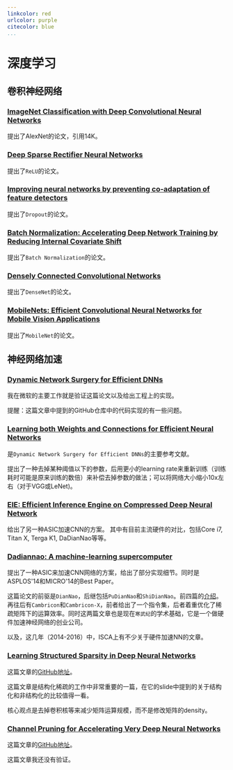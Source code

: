 ```yaml
---
linkcolor: red
urlcolor: purple
citecolor: blue
...
```


# 深度学习

## 卷积神经网络

### [ImageNet Classification with Deep Convolutional Neural Networks](http://papers.nips.cc/paper/4824-imagenet-classification-with-deep-convolutional-neural-networks.pdf)

提出了AlexNet的论文，引用14K。

### [Deep Sparse Rectifier Neural Networks](http://proceedings.mlr.press/v15/glorot11a/glorot11a.pdf)

提出了`ReLU`的论文。

### [Improving neural networks by preventing co-adaptation of feature detectors](https://arxiv.org/pdf/1207.0580.pdf)

提出了`Dropout`的论文。

### [Batch Normalization: Accelerating Deep Network Training by Reducing Internal Covariate Shift](https://arxiv.org/pdf/1502.03167.pdf)

提出了`Batch Normalization`的论文。

### [Densely Connected Convolutional Networks](https://arxiv.org/pdf/1608.06993.pdf)

提出了`DenseNet`的论文。

### [MobileNets: Efficient Convolutional Neural Networks for Mobile Vision Applications](https://arxiv.org/pdf/1704.04861.pdf)

提出了`MobileNet`的论文。

## 神经网络加速

### [Dynamic Network Surgery for Efficient DNNs](https://arxiv.org/pdf/1608.04493.pdf)

我在微软的主要工作就是验证这篇论文以及给出工程上的实现。

提醒：这篇文章中提到的GitHub仓库中的代码实现的有一些问题。

### [Learning both Weights and Connections for Efficient Neural Networks](http://papers.nips.cc/paper/5784-learning-both-weights-and-connections-for-efficient-neural-network.pdf)

是`Dynamic Network Surgery for Efficient DNNs`的主要参考文献。

提出了一种去掉某种阈值以下的参数，后用更小的learning rate来重新训练（训练耗时可能是原来训练的数倍）来补偿去掉参数的做法；可以将网络大小缩小10x左右（对于VGG或LeNet)。

### [EIE: Efficient Inference Engine on Compressed Deep Neural Network](https://arxiv.org/pdf/1602.01528.pdf)

给出了另一种ASIC加速CNN的方案。
其中有目前主流硬件的对比，包括Core i7, Titan X, Terga K1, DaDianNao等等。

### [Dadiannao: A machine-learning supercomputer](https://www.google.co.jp/url?sa=t&rct=j&q=&esrc=s&source=web&cd=2&ved=0ahUKEwjGg-339JLVAhUK8RQKHSXtBg4QFggpMAE&url=http%3A%2F%2Fdl.acm.org%2Fcitation.cfm%3Fid%3D2742217&usg=AFQjCNGFRlZOM4tQ9nSVIP_oEwMRKs8Fdw)

提出了一种ASIC来加速CNN网络的方案，给出了部分实现细节。同时是ASPLOS'14和MICRO'14的Best Paper。

这篇论文的前驱是`DianNao`，后继包括`PuDianNao`和`ShiDianNao`。前四篇的[介绍](http://novel.ict.ac.cn/diannao/)。再往后有`Cambricon`和`Cambricon-X`，前者给出了一个指令集，后者着重优化了稀疏矩阵下的运算效率。同时这两篇文章也是现在`寒武纪`的学术基础，它是一个做硬件加速神经网络的创业公司。

以及，这几年（2014-2016）中，ISCA上有不少关于硬件加速NN的文章。

### [Learning Structured Sparsity in Deep Neural Networks](http://papers.nips.cc/paper/6504-learning-structured-sparsity-in-deep-neural-networks.pdf)

这篇文章的[GitHub地址](https://github.com/wenwei202/caffe/tree/scnn)。

这篇文章是结构化稀疏的工作中非常重要的一篇，在它的slide中提到的关于结构化和非结构化的比较值得一看。

核心观点是去掉卷积核等来减少矩阵运算规模，而不是修改矩阵的density。

### [Channel Pruning for Accelerating Very Deep Neural Networks](https://arxiv.org/pdf/1707.06168.pdf)

这篇文章的[GitHub地址](https://github.com/yihui-he/channel-pruning)。

这篇文章我还没有验证。
